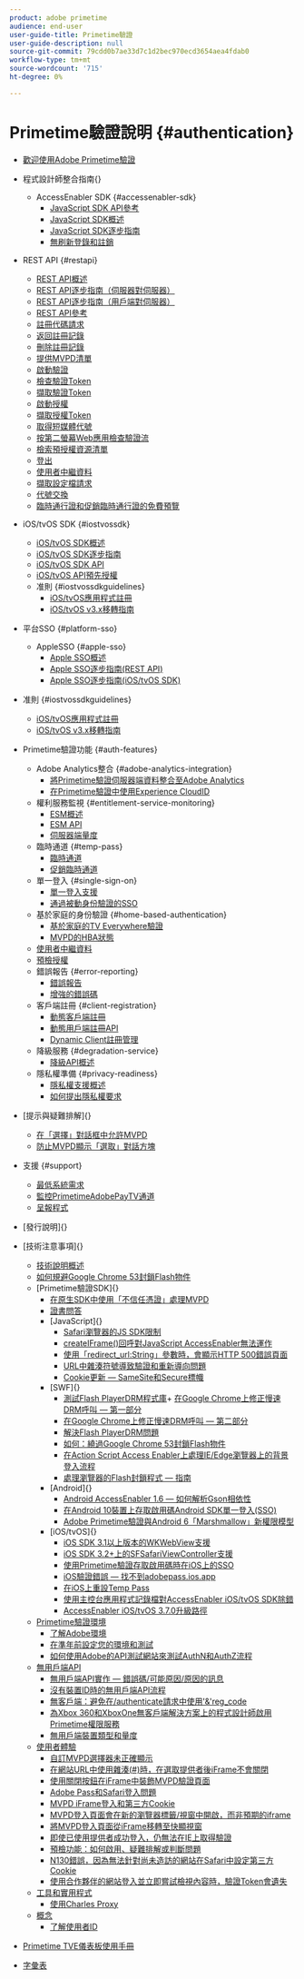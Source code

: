 ```yaml
---
product: adobe primetime
audience: end-user
user-guide-title: Primetime驗證
user-guide-description: null
source-git-commit: 79cdd0b7ae33d7c1d2bec970ecd3654aea4fdab0
workflow-type: tm+mt
source-wordcount: '715'
ht-degree: 0%

---
```



# Primetime驗證說明 {#authentication}

+ [歡迎使用Adobe Primetime驗證](/help/authentication/home.md)
+ 程式設計師整合指南{}
   + AccessEnabler SDK {#accessenabler-sdk}
      + [JavaScript SDK API參考](/help/authentication/javascript-sdk-api-reference.md)
      + [JavaScript SDK概述](/help/authentication/javascript-sdk-overview.md)
      + [JavaScript SDK逐步指南](/help/authentication/javascript-sdk-cookbook.md)
      + [無刷新登錄和註銷](/help/authentication/refreshless-login-and-logout.md)
+ REST API {#restapi}
   + [REST API概述](/help/authentication/rest-api-overview.md)
   + [REST API逐步指南（伺服器對伺服器）](/help/authentication/rest-api-cookbook-servertoserver.md)
   + [REST API逐步指南（用戶端對伺服器）](/help/authentication/rest-api-cookbook-clienttoserver.md)
   + [REST API參考](/help/authentication/rest-api-reference.md)
   + [註冊代碼請求](/help/authentication/registration-code-request.md)
   + [返回註冊記錄](/help/authentication/return-registration-record.md)
   + [刪除註冊記錄](/help/authentication/delete-registration-record.md)
   + [提供MVPD清單](/help/authentication/provide-mvpd-list.md)
   + [啟動驗證](/help/authentication/initiate-authentication.md)
   + [檢查驗證Token](/help/authentication/check-authentication-token.md)
   + [擷取驗證Token](/help/authentication/retrieve-authentication-token.md)
   + [啟動授權](/help/authentication/initiate-authorization.md)
   + [擷取授權Token](/help/authentication/retrieve-authorization-token.md)
   + [取得短媒體代號](/help/authentication/obtain-short-media-token.md)
   + [按第二螢幕Web應用檢查驗證流](/help/authentication/check-authentication-flow-by-second-screen-web-app.md)
   + [檢索預授權資源清單](/help/authentication/retrieve-list-of-preauthorized-resources.md)
   + [登出](/help/authentication/logout.md)
   + [使用者中繼資料](/help/authentication/user-metadata.md)
   + [擷取設定檔請求](/help/authentication/retrieve-profilerequest.md)
   + [代號交換](/help/authentication/token-exchange.md)
   + [臨時通行證和促銷臨時通行證的免費預覽](/help/authentication/free-preview-for-temp-pass-and-promotional-temp-pass.md)

+ iOS/tvOS SDK {#iostvossdk}
   + [iOS/tvOS SDK概述](/help/authentication/iostvos-sdk-overview.md)
   + [iOS/tvOS SDK逐步指南](/help/authentication/iostvos-sdk-cookbook.md)
   + [iOS/tvOS SDK API](/help/authentication/iostvos-sdk-api-reference.md)
   + [iOS/tvOS API預先授權](/help/authentication/preauthorize.md)
   + 准則 {#iostvossdkguidelines}
      + [iOS/tvOS應用程式註冊](/help/authentication/iostvos-application-registration.md)
      + [iOS/tvOS v3.x移轉指南](/help/authentication/iostvos-v3x-migration-guide.md)
+ 平台SSO {#platform-sso}
   + AppleSSO {#apple-sso}
      + [Apple SSO概述](/help/authentication/apple-sso-overview.md)
      + [Apple SSO逐步指南(REST API)](/help/authentication/apple-sso-cookbook-rest-api.md)
      + [Apple SSO逐步指南(iOS/tvOS SDK)](/help/authentication/apple-sso-cookbook-iostvos-sdk.md)

+ 准則 {#iostvossdkguidelines}
   + [iOS/tvOS應用程式註冊](/help/authentication/iostvos-application-registration.md)
   + [iOS/tvOS v3.x移轉指南](/help/authentication/iostvos-v3x-migration-guide.md)

+ Primetime驗證功能 {#auth-features}
   + Adobe Analytics整合 {#adobe-analytics-integration}
      + [將Primetime驗證伺服器端資料整合至Adobe Analytics](/help/authentication/integrating-primetime-authentication-server-side-data-into-adobe-analytics.md)
      + [在Primetime驗證中使用Experience CloudID](/help/authentication/using-experience-cloud-id-in-primetime-authentication.md)
   + 權利服務監視 {#entitlement-service-monitoring}
      + [ESM概述](/help/authentication/entitlement-service-monitoring-overview.md)
      + [ESM API](/help/authentication/entitlement-service-monitoring-api.md)
      + [伺服器端量度](/help/authentication/understanding-serverside-metrics.md)
   + 臨時通道 {#temp-pass}
      + [臨時通道](/help/authentication/temp-pass.md)
      + [促銷臨時通道](/help/authentication/promotional-temp-pass.md)
   + 單一登入 {#single-sign-on}
      + [單一登入支援](/help/authentication/single-signon-support.md)
      + [通過被動身份驗證的SSO](/help/authentication/sso-via-passive-authentication.md)
   + 基於家庭的身份驗證 {#home-based-authentication}
      + [基於家庭的TV Everywhere驗證](/help/authentication/home-based-authentication-for-tv-everywhere.md)
      + [MVPD的HBA狀態](/help/authentication/hba-status-for-mvpds.md)
   + [使用者中繼資料](/help/authentication/user-metadata.md)
   + [預檢授權](/help/authentication/preflight-authorization.md)
   + 錯誤報告 {#error-reporting}
      + [錯誤報告](/help/authentication/error-reporting.md)
      + [增強的錯誤碼](/help/authentication/enhanced-error-codes.md)
   + 客戶端註冊 {#client-registration}
      + [動態客戶端註冊](/help/authentication/dynamic-client-registration.md)
      + [動態用戶端註冊API](/help/authentication/dynamic-client-registration-api.md)
      + [Dynamic Client註冊管理](/help/authentication/dynamic-client-registration-management.md)
   + 降級服務 {#degradation-service}
      + [降級API概述](/help/authentication/degradation-api-overview.md)
   + 隱私權準備 {#privacy-readiness}
      + [隱私權支援概述](/help/authentication/privacy-support-overview.md)
      + [如何提出隱私權要求](/help/authentication/how-to-make-a-privacy-request.md)
+ [提示與疑難排解]{}
   + [在「選擇」對話框中允許MVPD]()
   + [防止MVPD顯示「選取」對話方塊]()
+ 支援 {#support}
   + [最低系統需求](/help/authentication/minimum-system-requirements.md)
   + [監控PrimetimeAdobePayTV通道](/help/authentication/monitoring-primetime-adobe-paytv-pass.md)
   + [呈報程式](/help/authentication/escalation-procedures.md)
+ [發行說明]{}
+ [技術注意事項]{}
   + [技術說明概述]()
   + [如何規避Google Chrome 53封鎖Flash物件]()
   + [Primetime驗證SDK]{}
      + [在原生SDK中使用「不信任憑證」處理MVPD]()
      + [證書問答]()
      + [JavaScript]{}
         + [Safari瀏覽器的JS SDK限制]()
         + [createIFrame()回呼對JavaScript AccessEnabler無法運作]()
         + [使用「redirect_url:String」參數時，會顯示HTTP 500錯誤頁面]()
         + [URL中雜湊符號導致驗證和重新導向問題]()
         + [Cookie更新 — SameSite和Secure標幟]()
      + [SWF]{}
         + [測試Flash PlayerDRM程式庫]()+ [在Google Chrome上修正慢速DRM呼叫 — 第一部分]()
         + [在Google Chrome上修正慢速DRM呼叫 — 第二部分]()
         + [解決Flash PlayerDRM問題]()
         + [如何：繞過Google Chrome 53封鎖Flash物件]()
         + [在Action Script Access Enabler上處理IE/Edge瀏覽器上的背景登入流程]()
         + [處理瀏覽器的Flash封鎖程式 — 指南]()
      + [Android]{}
         + [Android AccessEnabler 1.6 — 如何解析Gson相依性]()
         + [在Android 10裝置上存取啟用碼Android SDK單一登入(SSO)]()
         + [Adobe Primetime驗證與Android 6「Marshmallow」新權限模型]()
      + [iOS/tvOS]{}
         + [iOS SDK 3.1以上版本的WKWebView支援]()
         + [iOS SDK 3.2+上的SFSafariViewController支援]()
         + [使用Primetime驗證存取啟用碼時在iOS上的SSO]()
         + [iOS驗證錯誤 — 找不到adobepass.ios.app]()
         + [在iOS上重設Temp Pass]()
         + [使用主控台應用程式記錄檔對AccessEnabler iOS/tvOS SDK除錯]()
         + [AccessEnabler iOS/tvOS 3.7.0升級路徑]()
   + [Primetime驗證環境]()
      + [了解Adobe環境]()
      + [在準年前設定您的環境和測試]()
      + [如何使用Adobe的API測試網站來測試AuthN和AuthZ流程]()
   + [無用戶端API]()
      + [無用戶端API實作 — 錯誤碼/可能原因/原因的訊息]()
      + [沒有裝置ID時的無用戶端API流程]()
      + [無客戶端：避免在/authenticate請求中使用&#39;&amp;&#39;reg_code]()
      + [為Xbox 360和XboxOne無客戶端解決方案上的程式設計師啟用Primetime權限服務]()
      + [無用戶端裝置類型和量度]()
   + [使用者體驗]()
      + [自訂MVPD選擇器未正確顯示]()
      + [在網站URL中使用雜湊(#)時，在選取提供者後iFrame不會關閉]()
      + [使用關閉按鈕在iFrame中裝飾MVPD驗證頁面]()
      + [Adobe Pass和Safari登入問題]()
      + [MVPD iFrame登入和第三方Cookie]()
      + [MVPD登入頁面會在新的瀏覽器標籤/視窗中開啟，而非預期的iframe]()
      + [將MVPD登入頁面從iFrame移轉至快顯視窗]()
      + [即使已使用提供者成功登入，仍無法在IE上取得驗證]()
      + [預檢功能：如何啟用、疑難排解或判斷問題]()
      + [N130錯誤，因為無法針對尚未造訪的網站在Safari中設定第三方Cookie]()
      + [使用合作夥伴的網站登入並立即嘗試檢視內容時，驗證Token會遺失]()
   + [工具和實用程式]()
      + [使用Charles Proxy]()
   + [概念]()
      + [了解使用者ID]()
+ [Primetime TVE儀表板使用手冊]()
+ [字彙表]()